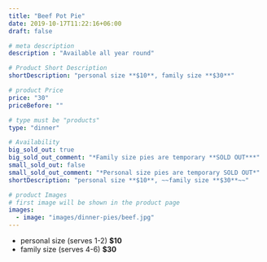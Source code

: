 ```yaml
---
title: "Beef Pot Pie"
date: 2019-10-17T11:22:16+06:00
draft: false

# meta description
description : "Available all year round"

# Product Short Description
shortDescription: "personal size **$10**, family size **$30**"

# product Price
price: "30"
priceBefore: ""

# type must be "products"
type: "dinner"

# Availability
big_sold_out: true
big_sold_out_comment: "*Family size pies are temporary **SOLD OUT***"
small_sold_out: false
small_sold_out_comment: "*Personal size pies are temporary SOLD OUT*"
shortDescription: "personal size **$10**, ~~family size **$30**~~"

# product Images
# first image will be shown in the product page
images:
  - image: "images/dinner-pies/beef.jpg"
---
```


- personal size (serves 1-2) **$10**
- family size (serves 4-6) **$30**
